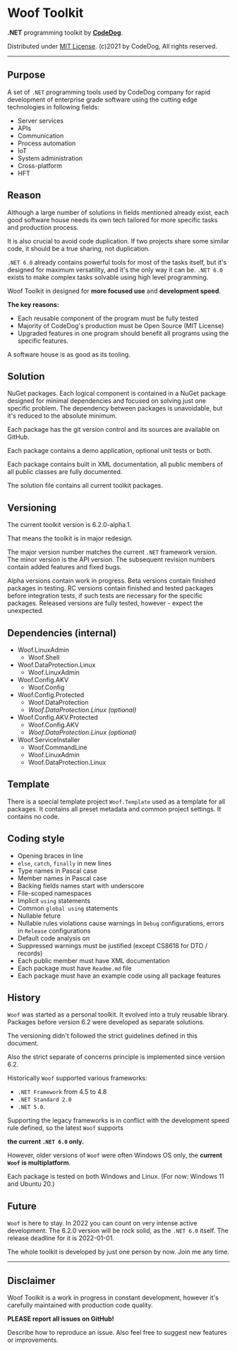 # Woof Toolkit

**.NET** programming toolkit by **[CodeDog](https://www.codedog.pl)**.

Distributed under [MIT License](https://en.wikipedia.org/wiki/MIT_License).
(c)2021 by CodeDog, All rights reserved.

---

## Purpose

A set of `.NET` programming tools used by CodeDog company for rapid development
of enterprise grade software using the cutting edge technologies in following
fields:

- Server services
- APIs
- Communication
- Process automation
- IoT
- System administration
- Cross-platform
- HFT

## Reason

Although a large number of solutions in fields mentioned already exist,
each good software house needs its own tech tailored for more specific
tasks and production process.

It is also crucial to avoid code duplication. If two projects share some
similar code, it should be a true sharing, not duplication.

`.NET 6.0` already contains powerful tools for most of the tasks itself, but
it's designed for maximum versatility, and it's the only way it can be.
`.NET 6.0` exists to make complex tasks solvable using high level programming.

Woof Toolkit in designed for **more focused use** and **development speed**.

**The key reasons:**
- Each reusable component of the program must be fully tested
- Majority of CodeDog's production must be Open Source (MIT License)
- Upgraded features in one program should benefit all programs using
  the specific features.

A software house is as good as its tooling.

## Solution

NuGet packages. Each logical component is contained in a NuGet package
designed for minimal dependencies and focused on solving just one specific
problem. The dependency between packages is unavoidable, but it's reduced
to the absolute minimum.

Each package has the git version control and its sources are available on
GitHub.

Each package contains a demo application, optional unit tests or both.

Each package contains built in XML documentation, all public members of
all public classes are fully documented.

The solution file contains all current toolkit packages.

## Versioning

The current toolkit version is 6.2.0-alpha.1.

That means the toolkit is in major redesign.

The major version number matches the current `.NET` framework version.
The minor version is the API version.
The subsequent revision numbers contain added features and fixed bugs.

Alpha versions contain work in progress.
Beta versions contain finished packages in testing.
RC versions contain finished and tested packages before integration tests,
if such tests are necessary for the specific packages.
Released versions are fully tested, however - expect the unexpected.

## Dependencies (internal)

- Woof.LinuxAdmin
  - Woof.Shell
- Woof.DataProtection.Linux
  - Woof.LinuxAdmin
- Woof.Config.AKV
  - Woof.Config
- Woof.Config.Protected
  - Woof.DataProtection
  - *Woof.DataProtection.Linux (optional)*
- Woof.Config.AKV.Protected
  - Woof.Config.AKV
  - *Woof.DataProtection.Linux (optional)*
- Woof.ServiceInstaller
  - Woof.CommandLine
  - Woof.LinuxAdmin
  - Woof.DataProtection.Linux

## Template

There is a special template project `Woof.Template` used as a template
for all packages. It contains all preset metadata and common project settings.
It contains no code.

## Coding style

- Opening braces in line
- `else`, `catch`, `finally` in new lines
- Type names in Pascal case
- Member names in Pascal case
- Backing fields names start with underscore
- File-scoped namespaces
- Implicit `using` statements
- Common `global using` statements
- Nullable feture
- Nullable rules violations cause warnings in `Debug` configurations,
  errors in `Release` configurations
- Default code analysis on
- Suppressed warnings must be justified (except CS8618 for DTO / records)
- Each public member must have XML documentation
- Each package must have `Readme.md` file
- Each package must have an example code using all package features

## History

`Woof` was started as a personal toolkit. It evolved into a truly reusable
library. Packages before version 6.2 were developed as separate solutions.

The versioning didn't followed the strict guidelines defined in this
document.

Also the strict separate of concerns principle is implemented since version 6.2.

Historically `Woof` supported various frameworks:
 - `.NET Framework` from  4.5 to 4.8
 - `.NET Standard 2.0`
 - `.NET 5.0`.

Supporting the legacy frameworks is in conflict with the development speed rule
defined, so the latest `Woof` supports

**the current `.NET 6.0` only.**

However, older versions of `Woof` were often Windows OS only,
the **current `Woof` is multiplatform**.

Each package is tested on both Windows and Linux.
(For now: Windows 11 and Ubuntu 20.)

## Future

`Woof` is here to stay. In 2022 you can count on very intense active
development. The 6.2.0 version will be rock solid, as the `.NET 6.0`
itself. The release deadline for it is 2022-01-01.

The whole toolkit is developed by just one person by now.
Join me any time.

---

## Disclaimer

Woof Toolkit is a work in progress in constant development,
however it's carefully maintained with production code quality.

**PLEASE report all issues on GitHub!**

Describe how to reproduce an issue.
Also feel free to suggest new features or improvements.
